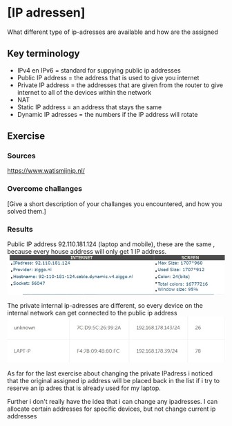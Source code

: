 # [IP adressen]
What different type of ip-adresses are available and how are the assigned

## Key terminology
- IPv4 en IPv6 = standard for suppying public ip addresses
- Public IP address = the address that is used to give you internet
- Private IP address = the addresses that are given from the router to give internet to all of the devices within the network
- NAT
- Static IP address = an address that stays the same
- Dynamic IP adresses = the numbers if the IP address will rotate

## Exercise
### Sources
https://www.watismijnip.nl/

### Overcome challanges
[Give a short description of your challanges you encountered, and how you solved them.]

### Results
Public IP address 92.110.181.124 (laptop and mobile), these are the same , because every house address will only get 1 IP address. 
![screenshot](../00_includes/ipadres.jpg)

The private internal ip-adresses are different, so every device on the internal network can get connected to the public ip address
![screenshot](../00_includes/ipadres-prive.jpg)

As far for the last exercise about changing the private IPadress i noticed that the original assigned ip address will be placed back in the list if i try to reserve an ip adres that is already used for my laptop. 

Further i don't really have the idea that i can change any ipadresses. I can allocate certain addresses for specific devices, but not change current ip addresses